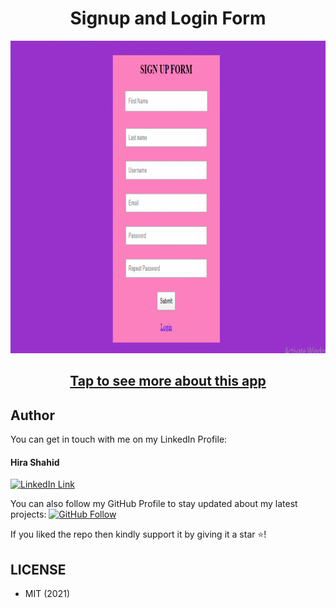 <h1 align="center">Signup and Login Form</h1>
<a href="#">
  <div align="center" >
    <img src="ss.png" height = '500'/>
  </div>
</a>

## <h2 align = "center"> [Tap to see more about this app](https://hirashahid.thecloudsoft.com/htmlcssjs-signupandlogin/)</h2>

## Author
You can get in touch with me on my LinkedIn Profile:

#### Hira Shahid
[![LinkedIn Link](https://img.shields.io/badge/Connect-thehirashahid-blue.svg?logo=linkedin&longCache=true&style=social&label=Connect
)](https://www.linkedin.com/in/thehirashahid)

You can also follow my GitHub Profile to stay updated about my latest projects: [![GitHub Follow](https://img.shields.io/badge/Connect-hirashahid-blue.svg?logo=Github&longCache=true&style=social&label=Follow)](https://github.com/hirashahid)

If you liked the repo then kindly support it by giving it a star ⭐!

## LICENSE
- MIT (2021)
